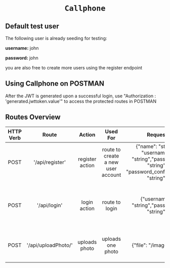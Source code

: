 <h1 align="center">
    
    Callphone
</h1>

## Default test user

The following user is already seeding for testing:

<p><b>username:</b> john </p>
<p><b>password:</b> john</p>

you are also free to create more users using the register endpoint


## Using Callphone on POSTMAN
After the JWT is generated upon a successful login, use "Authorization : 'generated.jwttoken.value'" to access the protected routes in POSTMAN

## Routes Overview

| HTTP Verb    | Route          | Action | Used For    | Request | Expected Response/Action |
| :---:         |     :---:      |         :---: | :---: |  :---: | :---: |
| POST   | '/api/register'     | register action    | route to create a new user account   | {"name": "string", "username" : "string","password" : "string", "password_confirmation": "string"} | {"status": true,"message": "User successfully created" |
| POST | '/api/login'      | login action     |route to login    |{"username" : "string","password" : "string"}    | Generates an JWT authentication token that allows access to protected endpoints    |
| POST | '/api/uploadPhoto/'     | uploads photo    | uploads one photo   |{"file": "/imagepath"} |{ "status": true, "message": "Photo successfully uploaded"} |


